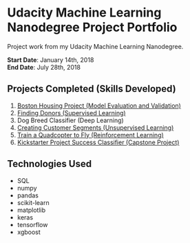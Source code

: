 # Udacity Machine Learning Nanodegree Project Portfolio
Project work from my Udacity Machine Learning Nanodegree.

**Start Date**: January 14th, 2018\
**End Date**: July 28th, 2018

## Projects Completed (Skills Developed)
1. [Boston Housing Project (Model Evaluation and Validation)](https://github.com/robtrini/udacity-mlnd/tree/master/mlnd-boston_housing)
2. [Finding Donors (Supervised Learning)](https://github.com/robtrini/udacity-mlnd/tree/master/mlnd-finding_donors)
3. Dog Breed Classifier (Deep Learning)
4. [Creating Customer Segments (Unsupervised Learning)](https://github.com/robtrini/udacity-mlnd/tree/master/mlnd-customer_segments)
5. [Train a Quadcopter to Fly (Reinforcement Learning)](https://github.com/robtrini/udacity-mlnd/tree/master/mlnd-quadcopter)
6. [Kickstarter Project Success Classifier (Capstone Project)](https://github.com/robtrini/udacity-mlnd/tree/master/mlnd-capstone)

## Technologies Used
* SQL
* numpy
* pandas
* scikit-learn
* matplotlib
* keras
* tensorflow
* xgboost
